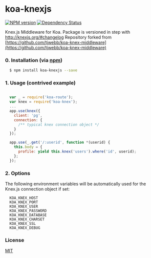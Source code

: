 koa-knexjs
===================

[![NPM version][npm-image]][npm-url]
[![Dependency Status][daviddm-image]][daviddm-url]

Knex.js Middleware for Koa. Package is versioned in step with <http://knexjs.org/#changelog>
Repository forked from [https://github.com/tjwebb/koa-knex-middleware](https://github.com/tjwebb/koa-knex-middleware)

### 0. Installation (via [npm](https://npmjs.org/package/koa-knex))

```bash
  $ npm install koa-knexjs --save
```

### 1. Usage (contrived example)

```javascript

  var _ = require('koa-route');
  var knex = require('koa-knex');
  ...
  app.use(knex({
    client: 'pg',
    connection: {
      /** typical knex connection object */
    }
  });

  app.use(_.get('/:userid', function *(userid) {
    this.body = {
      profile: yield this.knex('users').where('id', userid);
    };
  });

```

### 2. Options

The following environment variables will be automatically used for the Knex.js connection object if set:
```
  KOA_KNEX_HOST
  KOA_KNEX_PORT
  KOA_KNEX_USER
  KOA_KNEX_PASSWORD
  KOA_KNEX_DATABASE
  KOA_KNEX_CHARSET
  KOA_KNEX_SSL
  KOA_KNEX_DEBUG
```
  
### License

[MIT](http://www.opensource.org/licenses/mit-license.php)

[npm-image]: https://img.shields.io/npm/v/koa-knex.svg?style=flat-square
[npm-url]: https://npmjs.org/package/koa-knex
[daviddm-image]: http://img.shields.io/david/tjwebb/koa-knex-middleware.svg?style=flat-square
[daviddm-url]: https://david-dm.org/tjwebb/koa-knex-middleware
